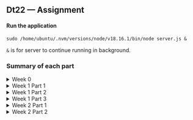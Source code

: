 ## Dt22 — Assignment 

#### Run the application
  ```
  sudo /home/ubuntu/.nvm/versions/node/v18.16.1/bin/node server.js &
  ```
  `&` is for server to continue running in background.

### Summary of each part
<details>
  <summary>Week 0</summary>
  
  

  #### **Updated 23/07/05** 
  Website: [http://13.54.210.189/](http://13.54.210.189/)



  ===========================================================
  
  ### **昨天卡關：ERR_CONNECTION_REFUSED**
  
  **已測試內容：**
  * Security Group 加上 HTTP 的 80 Port 以及 SSH 的 22 Port
  * Network ACL 的 Inbound rule 設定無誤
  * Subnet , Route tables 為正確的 VPC ID
  * 關閉iptables的原設定，並允許22 port通行
  * 重開新的 instances 

  上述內容已全數確認，然而並未解決問題
  
  #### **解法：網址要用HTTP而不是HTTPS...**
  
  **參考資源：**
  https://docs.aws.amazon.com/AWSEC2/latest/UserGuide/TroubleshootingInstancesConnecting.html#TroubleshootingInstancesConnectionTimeout
  https://medium.com/cs-note/setup-node-and-express-on-aws-ec2-windows-7-8cb499ab14eb
  
  ===========================================================
  
  ### **Start server:**
  #### 1. Create a new folder inside EC2
  ` mkdir server `
  #### 2. Initialize Express.js project
  ```
  cd server
  npm init
  npm install express
  ```
  #### 3. Setup configuration 
  ```
  const express = require('express')
  const app = express()
  const port = 80
  
  app.get('/', (req, res) => {
    res.send('Hello, My Server!')
  })
  
  app.listen(port, () => {
    console.log(`Example app listening on port ${port}`)
  })
  console.log('Listening on port',port) 
  ```
  #### 4. Run the application
  ` sudo /home/ubuntu/.nvm/versions/node/v18.16.1/bin/node server.js ` 
  
  #### 5. Run web server in the background
  I use nohup for solution.
  ```
  sudo nohup /home/ubuntu/.nvm/versions/node/v18.16.1/bin/node server.js
  ```
</details>

<details>
  <summary>Week 1 Part 1</summary>
  
  #### Create signup API 
  * Email Validaion：REGEX
  * Access Token：JWT

  #### Website
  http://13.54.210.189/api/1.0/users/signup

</details>

<details>
  <summary>Week 1 Part 2</summary>
  
  #### Create signin API 
  * Access Token：JWT
  * Password Salting：bcrypt

  #### Website
  http://13.54.210.189/api/1.0/users/signin

</details>

<details>
  <summary>Week 1 Part 3</summary>
  
  #### Create Profile API

  #### Website
  http://13.54.210.189/api/1.0/users/profile

</details>

<details>
  <summary>Week 2 Part 1</summary>
  
  #### Create Friends API

  #### Website
  http://13.54.210.189/api/1.0/friends/pending

</details>

<details>
  <summary>Week 2 Part 2</summary>

</details>
